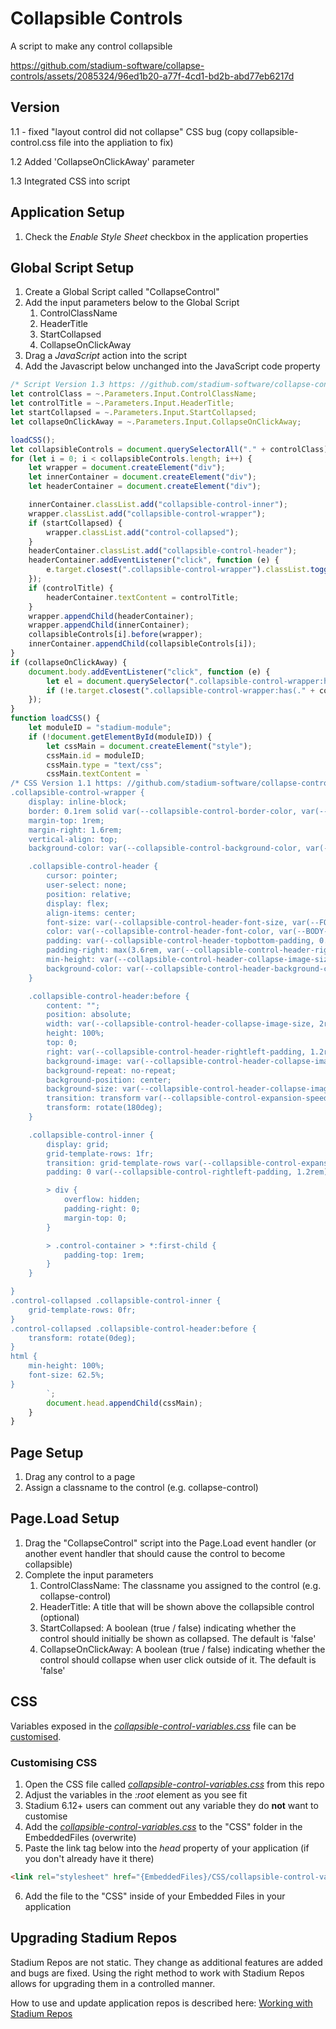 # Collapsible Controls
A script to make any control collapsible

https://github.com/stadium-software/collapse-controls/assets/2085324/96ed1b20-a77f-4cd1-bd2b-abd77eb6217d

## Version
1.1 - fixed "layout control did not collapse" CSS bug (copy collapsible-control.css file into the appliation to fix)

1.2 Added 'CollapseOnClickAway' parameter

1.3 Integrated CSS into script

## Application Setup
1. Check the *Enable Style Sheet* checkbox in the application properties

## Global Script Setup
1. Create a Global Script called "CollapseControl"
2. Add the input parameters below to the Global Script
   1. ControlClassName
   2. HeaderTitle
   3. StartCollapsed
   4. CollapseOnClickAway
3. Drag a *JavaScript* action into the script
4. Add the Javascript below unchanged into the JavaScript code property
```javascript
/* Script Version 1.3 https: //github.com/stadium-software/collapse-controls */
let controlClass = ~.Parameters.Input.ControlClassName;
let controlTitle = ~.Parameters.Input.HeaderTitle;
let startCollapsed = ~.Parameters.Input.StartCollapsed;
let collapseOnClickAway = ~.Parameters.Input.CollapseOnClickAway;

loadCSS();
let collapsibleControls = document.querySelectorAll("." + controlClass);
for (let i = 0; i < collapsibleControls.length; i++) {
    let wrapper = document.createElement("div");
    let innerContainer = document.createElement("div");
    let headerContainer = document.createElement("div");

    innerContainer.classList.add("collapsible-control-inner");
    wrapper.classList.add("collapsible-control-wrapper");
    if (startCollapsed) {
        wrapper.classList.add("control-collapsed");
    }
    headerContainer.classList.add("collapsible-control-header");
    headerContainer.addEventListener("click", function (e) {
        e.target.closest(".collapsible-control-wrapper").classList.toggle("control-collapsed");
    });
    if (controlTitle) {
        headerContainer.textContent = controlTitle;
    }
    wrapper.appendChild(headerContainer);
    wrapper.appendChild(innerContainer);
    collapsibleControls[i].before(wrapper);
    innerContainer.appendChild(collapsibleControls[i]);
}
if (collapseOnClickAway) {
    document.body.addEventListener("click", function (e) {
        let el = document.querySelector(".collapsible-control-wrapper:has(." + controlClass + ")");
        if (!e.target.closest(".collapsible-control-wrapper:has(." + controlClass + ")") && el) el.classList.add("control-collapsed");
    });
}
function loadCSS() {
    let moduleID = "stadium-module";
    if (!document.getElementById(moduleID)) {
        let cssMain = document.createElement("style");
        cssMain.id = moduleID;
        cssMain.type = "text/css";
        cssMain.textContent = `
/* CSS Version 1.1 https: //github.com/stadium-software/collapse-controls */
.collapsible-control-wrapper {
    display: inline-block;
    border: 0.1rem solid var(--collapsible-control-border-color, var(--GENERAL-BORDER-COLOR));
    margin-top: 1rem;
    margin-right: 1.6rem;
    vertical-align: top;
    background-color: var(--collapsible-control-background-color, var(--BODY-BACKGROUND-COLOR));

    .collapsible-control-header {
        cursor: pointer;
        user-select: none;
        position: relative;
        display: flex;
        align-items: center;
        font-size: var(--collapsible-control-header-font-size, var(--FONT-SIZE-LARGE));
        color: var(--collapsible-control-header-font-color, var(--BODY-FONT-COLOR));
        padding: var(--collapsible-control-header-topbottom-padding, 0.6rem) var(--collapsible-control-header-rightleft-padding, 1.2rem);
        padding-right: max(3.6rem, var(--collapsible-control-header-rightleft-padding, 1.2rem));
        min-height: var(--collapsible-control-header-collapse-image-size, 2rem);
        background-color: var(--collapsible-control-header-background-color, var(--DARKER-GREY));
    }

    .collapsible-control-header:before {
        content: "";
        position: absolute;
        width: var(--collapsible-control-header-collapse-image-size, 2rem);
        height: 100%;
        top: 0;
        right: var(--collapsible-control-header-rightleft-padding, 1.2rem);
        background-image: var(--collapsible-control-header-collapse-image, url('data: image/svg+xml;base64,PHN2ZyB4bWxucz0iaHR0cDovL3d3dy53My5vcmcvMjAwMC9zdmciIHdpZHRoPSIxZW0iIGhlaWdodD0iMWVtIiB2aWV3Qm94PSIwIDAgNTEyIDUxMiI+PHBhdGggZmlsbD0iIzg4ODg4OCIgZD0ibTY0IDE0NGwxOTIgMjI0bDE5Mi0yMjRINjR6Ii8+PC9zdmc+'));
        background-repeat: no-repeat;
        background-position: center;
        background-size: var(--collapsible-control-header-collapse-image-size, 2rem);
        transition: transform var(--collapsible-control-expansion-speed, 500ms);
        transform: rotate(180deg);
    }

    .collapsible-control-inner {
        display: grid;
        grid-template-rows: 1fr;
        transition: grid-template-rows var(--collapsible-control-expansion-speed, 500ms), padding var(--collapsible-control-expansion-speed, 500ms);
        padding: 0 var(--collapsible-control-rightleft-padding, 1.2rem);

        > div {
            overflow: hidden;
            padding-right: 0;
            margin-top: 0;
        }

        > .control-container > *:first-child {
            padding-top: 1rem;
        }
    }

}
.control-collapsed .collapsible-control-inner {
    grid-template-rows: 0fr;
}
.control-collapsed .collapsible-control-header:before {
    transform: rotate(0deg);
}
html {
    min-height: 100%;
    font-size: 62.5%;
}        
        `;
        document.head.appendChild(cssMain);
    }
}
```

## Page Setup
1. Drag any control to a page
2. Assign a classname to the control (e.g. collapse-control)

## Page.Load Setup
1. Drag the "CollapseControl" script into the Page.Load event handler (or another event handler that should cause the control to become collapsible)
2. Complete the input parameters
   1. ControlClassName: The classname you assigned to the control  (e.g. collapse-control)
   2. HeaderTitle: A title that will be shown above the collapsible control (optional)
   3. StartCollapsed: A boolean (true / false) indicating whether the control should initially be shown as collapsed. The default is 'false'
   4. CollapseOnClickAway: A boolean (true / false) indicating whether the control should collapse when user click outside of it. The default is 'false'

## CSS
Variables exposed in the [*collapsible-control-variables.css*](collapsible-control-variables.css) file can be [customised](#customising-css).

### Customising CSS
1. Open the CSS file called [*collapsible-control-variables.css*](collapsible-control-variables.css) from this repo
2. Adjust the variables in the *:root* element as you see fit
3. Stadium 6.12+ users can comment out any variable they do **not** want to customise
4. Add the [*collapsible-control-variables.css*](collapsible-control-variables.css) to the "CSS" folder in the EmbeddedFiles (overwrite)
5. Paste the link tag below into the *head* property of your application (if you don't already have it there)
```html
<link rel="stylesheet" href="{EmbeddedFiles}/CSS/collapsible-control-variables.css">
``` 
6. Add the file to the "CSS" inside of your Embedded Files in your application

## Upgrading Stadium Repos
Stadium Repos are not static. They change as additional features are added and bugs are fixed. Using the right method to work with Stadium Repos allows for upgrading them in a controlled manner. 

How to use and update application repos is described here: [Working with Stadium Repos](https://github.com/stadium-software/samples-upgrading)